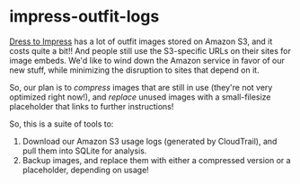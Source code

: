 # impress-outfit-logs

[Dress to Impress](https://github.com/openneo/impress) has a lot of outfit images stored on Amazon S3, and it costs quite a bit!! And people still use the S3-specific URLs on their sites for image embeds. We'd like to wind down the Amazon service in favor of our new stuff, while minimizing the disruption to sites that depend on it.

So, our plan is to _compress_ images that are still in use (they're not very optimized right now!), and _replace_ unused images with a small-filesize placeholder that links to further instructions!

So, this is a suite of tools to:
1. Download our Amazon S3 usage logs (generated by CloudTrail), and pull them into SQLite for analysis.
2. Backup images, and replace them with either a compressed version or a placeholder, depending on usage!
